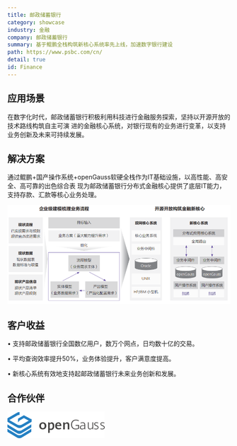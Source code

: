 ```yaml
---
title: 邮政储蓄银行
category: showcase
industry: 金融
company: 邮政储蓄银行
summary: 基于鲲鹏全栈构筑新核心系统率先上线，加速数字银行建设
path: https://www.psbc.com/cn/
detail: true
id: Finance
---
```


## 应用场景

在数字化时代，邮政储蓄银行积极利用科技进行金融服务探索，坚持以开源开放的技术路线构筑自主可演
进的金融核心系统，对银行现有的业务进行变革，以支持业务创新及未来可持续发展。

## 解决方案

通过鲲鹏+国产操作系统+openGauss软硬全栈作为IT基础设施，以高性能、高安全、高可靠的出色综合表
现为邮政储蓄银行分布式金融核心提供了底层IT能力，支持存款、汇款等核心业务处理。

<div class="case-img"><img src="./f1.png"/></div>

## 客户收益

• 支持邮政储蓄银行全国数亿用户，数万个网点，日均数十亿的交易。

• 平均查询效率提升50%，业务体验提升，客户满意度提高。

• 新核心系统有效地支持起邮政储蓄银行未来业务创新和发展。

## 合作伙伴

<div class=logo>
    <img src="./opengauss.png"/>
</div>
